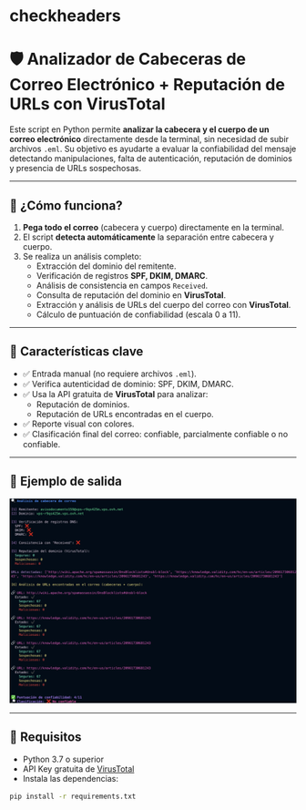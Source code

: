 # checkheaders

# 🛡️ Analizador de Cabeceras de Correo Electrónico + Reputación de URLs con VirusTotal

Este script en Python permite **analizar la cabecera y el cuerpo de un correo electrónico** directamente desde la terminal, sin necesidad de subir archivos `.eml`. Su objetivo es ayudarte a evaluar la confiabilidad del mensaje detectando manipulaciones, falta de autenticación, reputación de dominios y presencia de URLs sospechosas.

---

## 🚀 ¿Cómo funciona?

1. **Pega todo el correo** (cabecera y cuerpo) directamente en la terminal.
2. El script **detecta automáticamente** la separación entre cabecera y cuerpo.
3. Se realiza un análisis completo:
   - Extracción del dominio del remitente.
   - Verificación de registros **SPF, DKIM, DMARC**.
   - Análisis de consistencia en campos `Received`.
   - Consulta de reputación del dominio en **VirusTotal**.
   - Extracción y análisis de URLs del cuerpo del correo con **VirusTotal**.
   - Cálculo de puntuación de confiabilidad (escala 0 a 11).

---

## 📌 Características clave

- ✅ Entrada manual (no requiere archivos `.eml`).
- ✅ Verifica autenticidad de dominio: SPF, DKIM, DMARC.
- ✅ Usa la API gratuita de **VirusTotal** para analizar:
  - Reputación de dominios.
  - Reputación de URLs encontradas en el cuerpo.
- ✅ Reporte visual con colores.
- ✅ Clasificación final del correo: confiable, parcialmente confiable o no confiable.

---

## 📸 Ejemplo de salida

![Ejemplo de análisis](./image.png)

---

## 🔧 Requisitos

- Python 3.7 o superior
- API Key gratuita de [VirusTotal](https://www.virustotal.com/)
- Instala las dependencias:

```bash
pip install -r requirements.txt
